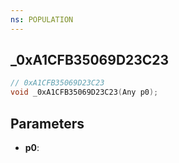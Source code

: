 ```yaml
---
ns: POPULATION
---
```

## _0xA1CFB35069D23C23

```c
// 0xA1CFB35069D23C23
void _0xA1CFB35069D23C23(Any p0);
```

## Parameters
* **p0**:
